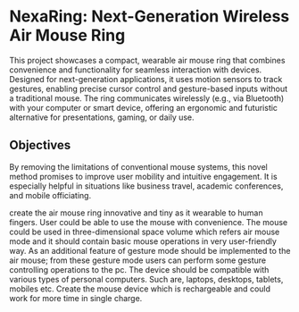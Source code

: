 # NexaRing: Next-Generation Wireless Air Mouse Ring

This project showcases a compact, wearable air mouse ring that combines convenience and functionality for seamless interaction with devices. Designed for next-generation applications, it uses motion sensors to track gestures, enabling precise cursor control and gesture-based inputs without a traditional mouse. The ring communicates wirelessly (e.g., via Bluetooth) with your computer or smart device, offering an ergonomic and futuristic alternative for presentations, gaming, or daily use.


## Objectives

By removing the limitations of conventional mouse systems, this novel method promises to 
improve user mobility and intuitive engagement. It is especially helpful in situations like 
business travel, academic conferences, and mobile officiating. 

create the air mouse ring innovative and tiny as it wearable to human fingers. User could be able to use the mouse with convenience. 
The mouse could be used in three-dimensional space volume which refers air mouse mode and it should contain basic mouse operations in very user-friendly way. 
As an additional feature of gesture mode should be implemented to the air mouse; from these gesture mode users can perform some gesture controlling operations to the pc. 
The device should be compatible with various types of personal computers. Such are, laptops, desktops, tablets, mobiles etc. 
Create the mouse device which is rechargeable and could work for more time in single charge. 
